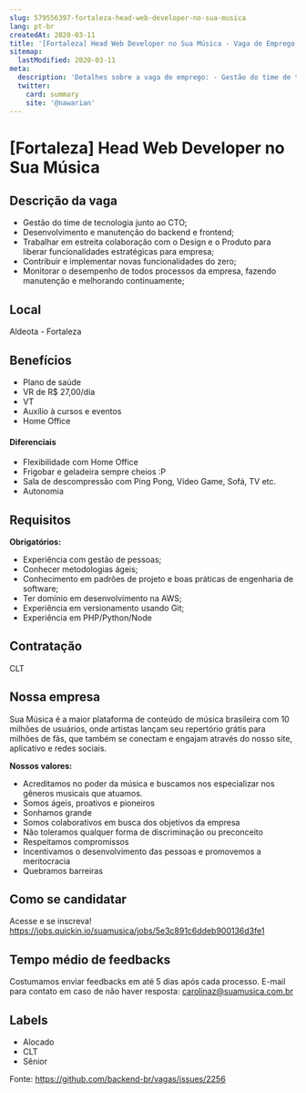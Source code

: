 ```yaml
---
slug: 579556397-fortaleza-head-web-developer-no-sua-musica
lang: pt-br
createdAt: 2020-03-11
title: '[Fortaleza] Head Web Developer no Sua Música - Vaga de Emprego'
sitemap:
  lastModified: 2020-03-11
meta:
  description: 'Detalhes sobre a vaga de emprego: - Gestão do time de tecnologia junto ao CTO; - Desenvolvimento e manutenção do backend e frontend; - Trabalhar em estreita colaboração com o Design e o Produto para liberar funcionalidades estratégicas para empresa; - Contribuir e implementar novas funcionalidades do zero; - Monitorar o desempenho de todos processos da empresa, fazendo manutenção e melhorando continuamente;'
  twitter:
    card: summary
    site: '@nawarian'
---
```


# [Fortaleza] Head Web Developer no Sua Música

## Descrição da vaga

- Gestão do time de tecnologia junto ao CTO;
- Desenvolvimento e manutenção do backend e frontend;
- Trabalhar em estreita colaboração com o Design e o Produto para liberar funcionalidades estratégicas para empresa;
- Contribuir e implementar novas funcionalidades do zero;
- Monitorar o desempenho de todos processos da empresa, fazendo manutenção e melhorando continuamente;

## Local

Aldeota - Fortaleza

## Benefícios

- Plano de saúde
- VR de R$ 27,00/dia
- VT
- Auxílio à cursos e eventos
- Home Office

#### Diferenciais

- Flexibilidade com Home Office
- Frigobar e geladeira sempre cheios :P
- Sala de descompressão com Ping Pong, Vídeo Game, Sofá, TV etc.
- Autonomia

## Requisitos

**Obrigatórios:**

-  Experiência com gestão de pessoas;
-  Conhecer metodologias ágeis;
- Conhecimento em padrões de projeto e boas práticas de engenharia de software;
- Ter domínio em desenvolvimento na AWS;
- Experiência em versionamento usando Git;
- Experiência em PHP/Python/Node

## Contratação

CLT

## Nossa empresa

Sua Música é a maior plataforma de conteúdo de música brasileira com 10 milhões de usuários, onde artistas lançam seu repertório grátis para milhões de fãs, que também se conectam e engajam através do nosso site, aplicativo e redes sociais.

**Nossos valores:**

- Acreditamos no poder da música e buscamos nos especializar nos gêneros musicais que atuamos.
- Somos ágeis, proativos e pioneiros
- Sonhamos grande
- Somos colaborativos em busca dos objetivos da empresa
- Não toleramos qualquer forma de discriminação ou preconceito
- Respeitamos compromissos
- Incentivamos o desenvolvimento das pessoas e promovemos a meritocracia
- Quebramos barreiras

## Como se candidatar

Acesse e se inscreva! https://jobs.quickin.io/suamusica/jobs/5e3c891c6ddeb900136d3fe1

## Tempo médio de feedbacks

Costumamos enviar feedbacks em até 5 dias após cada processo.
E-mail para contato em caso de não haver resposta: carolinaz@suamusica.com.br

## Labels

- Alocado
- CLT
- Sênior

Fonte: https://github.com/backend-br/vagas/issues/2256